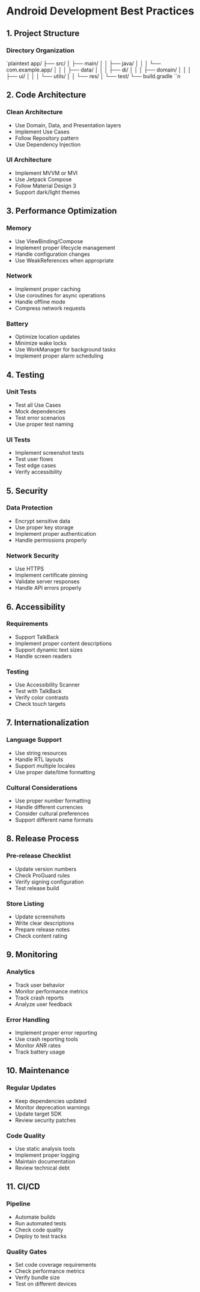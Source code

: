 # Android Development Best Practices

## 1. Project Structure

### Directory Organization
`plaintext
app/
  ├── src/
  │   ├── main/
  │   │   ├── java/
  │   │   │   └── com.example.app/
  │   │   │       ├── data/
  │   │   │       ├── di/
  │   │   │       ├── domain/
  │   │   │       ├── ui/
  │   │   │       └── utils/
  │   │   └── res/
  │   └── test/
  └── build.gradle
``n
## 2. Code Architecture

### Clean Architecture
- Use Domain, Data, and Presentation layers
- Implement Use Cases
- Follow Repository pattern
- Use Dependency Injection

### UI Architecture
- Implement MVVM or MVI
- Use Jetpack Compose
- Follow Material Design 3
- Support dark/light themes

## 3. Performance Optimization

### Memory
- Use ViewBinding/Compose
- Implement proper lifecycle management
- Handle configuration changes
- Use WeakReferences when appropriate

### Network
- Implement proper caching
- Use coroutines for async operations
- Handle offline mode
- Compress network requests

### Battery
- Optimize location updates
- Minimize wake locks
- Use WorkManager for background tasks
- Implement proper alarm scheduling

## 4. Testing

### Unit Tests
- Test all Use Cases
- Mock dependencies
- Test error scenarios
- Use proper test naming

### UI Tests
- Implement screenshot tests
- Test user flows
- Test edge cases
- Verify accessibility

## 5. Security

### Data Protection
- Encrypt sensitive data
- Use proper key storage
- Implement proper authentication
- Handle permissions properly

### Network Security
- Use HTTPS
- Implement certificate pinning
- Validate server responses
- Handle API errors properly

## 6. Accessibility

### Requirements
- Support TalkBack
- Implement proper content descriptions
- Support dynamic text sizes
- Handle screen readers

### Testing
- Use Accessibility Scanner
- Test with TalkBack
- Verify color contrasts
- Check touch targets

## 7. Internationalization

### Language Support
- Use string resources
- Handle RTL layouts
- Support multiple locales
- Use proper date/time formatting

### Cultural Considerations
- Use proper number formatting
- Handle different currencies
- Consider cultural preferences
- Support different name formats

## 8. Release Process

### Pre-release Checklist
- Update version numbers
- Check ProGuard rules
- Verify signing configuration
- Test release build

### Store Listing
- Update screenshots
- Write clear descriptions
- Prepare release notes
- Check content rating

## 9. Monitoring

### Analytics
- Track user behavior
- Monitor performance metrics
- Track crash reports
- Analyze user feedback

### Error Handling
- Implement proper error reporting
- Use crash reporting tools
- Monitor ANR rates
- Track battery usage

## 10. Maintenance

### Regular Updates
- Keep dependencies updated
- Monitor deprecation warnings
- Update target SDK
- Review security patches

### Code Quality
- Use static analysis tools
- Implement proper logging
- Maintain documentation
- Review technical debt

## 11. CI/CD

### Pipeline
- Automate builds
- Run automated tests
- Check code quality
- Deploy to test tracks

### Quality Gates
- Set code coverage requirements
- Check performance metrics
- Verify bundle size
- Test on different devices
